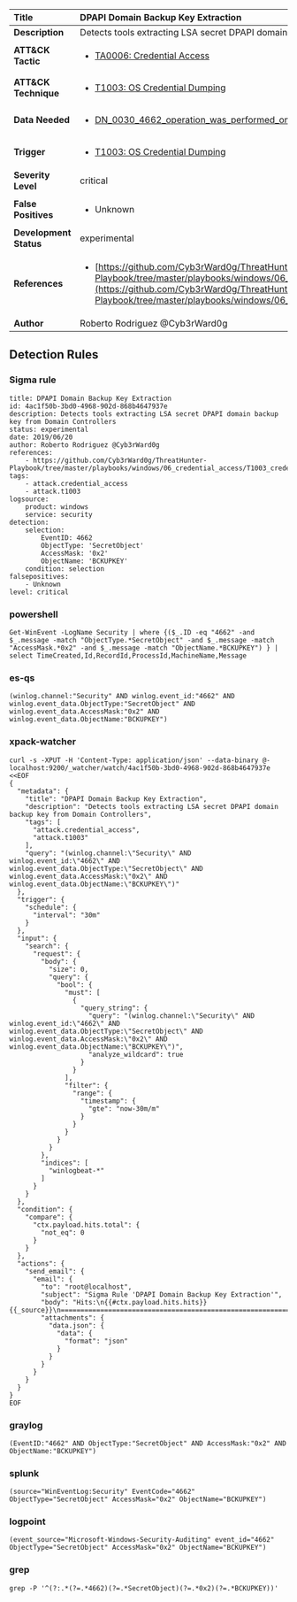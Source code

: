 | Title                    | DPAPI Domain Backup Key Extraction       |
|:-------------------------|:------------------|
| **Description**          | Detects tools extracting LSA secret DPAPI domain backup key from Domain Controllers |
| **ATT&amp;CK Tactic**    |  <ul><li>[TA0006: Credential Access](https://attack.mitre.org/tactics/TA0006)</li></ul>  |
| **ATT&amp;CK Technique** | <ul><li>[T1003: OS Credential Dumping](https://attack.mitre.org/techniques/T1003)</li></ul>  |
| **Data Needed**          | <ul><li>[DN_0030_4662_operation_was_performed_on_an_object](../Data_Needed/DN_0030_4662_operation_was_performed_on_an_object.md)</li></ul>  |
| **Trigger**              | <ul><li>[T1003: OS Credential Dumping](../Triggers/T1003.md)</li></ul>  |
| **Severity Level**       | critical |
| **False Positives**      | <ul><li>Unknown</li></ul>  |
| **Development Status**   | experimental |
| **References**           | <ul><li>[https://github.com/Cyb3rWard0g/ThreatHunter-Playbook/tree/master/playbooks/windows/06_credential_access/T1003_credential_dumping/domain_dpapi_backupkey_extraction.md](https://github.com/Cyb3rWard0g/ThreatHunter-Playbook/tree/master/playbooks/windows/06_credential_access/T1003_credential_dumping/domain_dpapi_backupkey_extraction.md)</li></ul>  |
| **Author**               | Roberto Rodriguez @Cyb3rWard0g |


## Detection Rules

### Sigma rule

```
title: DPAPI Domain Backup Key Extraction
id: 4ac1f50b-3bd0-4968-902d-868b4647937e
description: Detects tools extracting LSA secret DPAPI domain backup key from Domain Controllers
status: experimental
date: 2019/06/20
author: Roberto Rodriguez @Cyb3rWard0g
references:
    - https://github.com/Cyb3rWard0g/ThreatHunter-Playbook/tree/master/playbooks/windows/06_credential_access/T1003_credential_dumping/domain_dpapi_backupkey_extraction.md
tags:
    - attack.credential_access
    - attack.t1003
logsource:
    product: windows
    service: security
detection:
    selection: 
        EventID: 4662
        ObjectType: 'SecretObject'
        AccessMask: '0x2'
        ObjectName: 'BCKUPKEY'
    condition: selection
falsepositives:
    - Unknown
level: critical
```





### powershell
    
```
Get-WinEvent -LogName Security | where {($_.ID -eq "4662" -and $_.message -match "ObjectType.*SecretObject" -and $_.message -match "AccessMask.*0x2" -and $_.message -match "ObjectName.*BCKUPKEY") } | select TimeCreated,Id,RecordId,ProcessId,MachineName,Message
```


### es-qs
    
```
(winlog.channel:"Security" AND winlog.event_id:"4662" AND winlog.event_data.ObjectType:"SecretObject" AND winlog.event_data.AccessMask:"0x2" AND winlog.event_data.ObjectName:"BCKUPKEY")
```


### xpack-watcher
    
```
curl -s -XPUT -H 'Content-Type: application/json' --data-binary @- localhost:9200/_watcher/watch/4ac1f50b-3bd0-4968-902d-868b4647937e <<EOF
{
  "metadata": {
    "title": "DPAPI Domain Backup Key Extraction",
    "description": "Detects tools extracting LSA secret DPAPI domain backup key from Domain Controllers",
    "tags": [
      "attack.credential_access",
      "attack.t1003"
    ],
    "query": "(winlog.channel:\"Security\" AND winlog.event_id:\"4662\" AND winlog.event_data.ObjectType:\"SecretObject\" AND winlog.event_data.AccessMask:\"0x2\" AND winlog.event_data.ObjectName:\"BCKUPKEY\")"
  },
  "trigger": {
    "schedule": {
      "interval": "30m"
    }
  },
  "input": {
    "search": {
      "request": {
        "body": {
          "size": 0,
          "query": {
            "bool": {
              "must": [
                {
                  "query_string": {
                    "query": "(winlog.channel:\"Security\" AND winlog.event_id:\"4662\" AND winlog.event_data.ObjectType:\"SecretObject\" AND winlog.event_data.AccessMask:\"0x2\" AND winlog.event_data.ObjectName:\"BCKUPKEY\")",
                    "analyze_wildcard": true
                  }
                }
              ],
              "filter": {
                "range": {
                  "timestamp": {
                    "gte": "now-30m/m"
                  }
                }
              }
            }
          }
        },
        "indices": [
          "winlogbeat-*"
        ]
      }
    }
  },
  "condition": {
    "compare": {
      "ctx.payload.hits.total": {
        "not_eq": 0
      }
    }
  },
  "actions": {
    "send_email": {
      "email": {
        "to": "root@localhost",
        "subject": "Sigma Rule 'DPAPI Domain Backup Key Extraction'",
        "body": "Hits:\n{{#ctx.payload.hits.hits}}{{_source}}\n================================================================================\n{{/ctx.payload.hits.hits}}",
        "attachments": {
          "data.json": {
            "data": {
              "format": "json"
            }
          }
        }
      }
    }
  }
}
EOF

```


### graylog
    
```
(EventID:"4662" AND ObjectType:"SecretObject" AND AccessMask:"0x2" AND ObjectName:"BCKUPKEY")
```


### splunk
    
```
(source="WinEventLog:Security" EventCode="4662" ObjectType="SecretObject" AccessMask="0x2" ObjectName="BCKUPKEY")
```


### logpoint
    
```
(event_source="Microsoft-Windows-Security-Auditing" event_id="4662" ObjectType="SecretObject" AccessMask="0x2" ObjectName="BCKUPKEY")
```


### grep
    
```
grep -P '^(?:.*(?=.*4662)(?=.*SecretObject)(?=.*0x2)(?=.*BCKUPKEY))'
```



